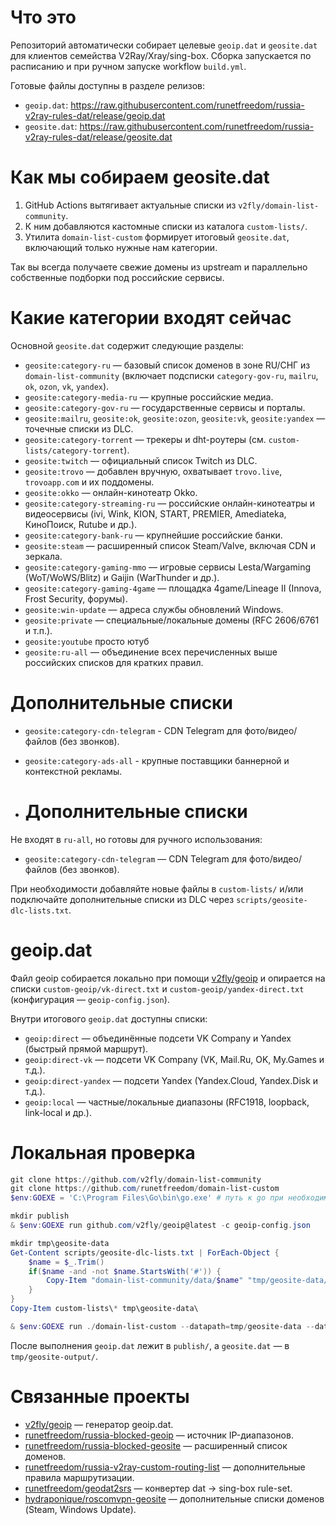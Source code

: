 ﻿# Что это

Репозиторий автоматически собирает целевые `geoip.dat` и `geosite.dat` для клиентов семейства V2Ray/Xray/sing-box. Сборка запускается по расписанию и при ручном запуске workflow `build.yml`.

Готовые файлы доступны в разделе релизов:

- `geoip.dat`: https://raw.githubusercontent.com/runetfreedom/russia-v2ray-rules-dat/release/geoip.dat
- `geosite.dat`: https://raw.githubusercontent.com/runetfreedom/russia-v2ray-rules-dat/release/geosite.dat

# Как мы собираем geosite.dat

1. GitHub Actions вытягивает актуальные списки из `v2fly/domain-list-community`.
2. К ним добавляются кастомные списки из каталога `custom-lists/`.
3. Утилита `domain-list-custom` формирует итоговый `geosite.dat`, включающий только нужные нам категории.

Так вы всегда получаете свежие домены из upstream и параллельно собственные подборки под российские сервисы.

# Какие категории входят сейчас

Основной `geosite.dat` содержит следующие разделы:

- `geosite:category-ru` — базовый список доменов в зоне RU/СНГ из `domain-list-community` (включает подсписки `category-gov-ru`, `mailru`, `ok`, `ozon`, `vk`, `yandex`).
- `geosite:category-media-ru` — крупные российские медиа.
- `geosite:category-gov-ru` — государственные сервисы и порталы.
- `geosite:mailru`, `geosite:ok`, `geosite:ozon`, `geosite:vk`, `geosite:yandex` — точечные списки из DLC.
- `geosite:category-torrent` — трекеры и dht-роутеры (см. `custom-lists/category-torrent`).
- `geosite:twitch` — официальный список Twitch из DLC.
- `geosite:trovo` — добавлен вручную, охватывает `trovo.live`, `trovoapp.com` и их поддомены.
- `geosite:okko` — онлайн-кинотеатр Okko.
- `geosite:category-streaming-ru` — российские онлайн-кинотеатры и видеосервисы (ivi, Wink, KION, START, PREMIER, Аmediateka, КиноПоиск, Rutube и др.).
- `geosite:category-bank-ru` — крупнейшие российские банки.
- `geosite:steam` — расширенный список Steam/Valve, включая CDN и зеркала.
- `geosite:category-gaming-mmo` — игровые сервисы Lesta/Wargaming (WoT/WoWS/Blitz) и Gaijin (WarThunder и др.).
- `geosite:category-gaming-4game` — площадка 4game/Lineage II (Innova, Frost Security, форумы).
- `geosite:win-update` — адреса службы обновлений Windows.
- `geosite:private` — специальные/локальные домены (RFC 2606/6761 и т.п.).
- `geosite:youtube` просто ютуб
- `geosite:ru-all` — объединение всех перечисленных выше российских списков для кратких правил.


# Дополнительные списки

- `geosite:category-cdn-telegram` - CDN Telegram для фото/видео/файлов (без звонков).
- `geosite:category-ads-all` - крупные поставщики баннерной и контекстной рекламы.

- # Дополнительные списки

Не входят в `ru-all`, но готовы для ручного использования:

- `geosite:category-cdn-telegram` — CDN Telegram для фото/видео/файлов (без звонков).

При необходимости добавляйте новые файлы в `custom-lists/` и/или подключайте дополнительные списки из DLC через `scripts/geosite-dlc-lists.txt`.

# geoip.dat

Файл geoip собирается локально при помощи [v2fly/geoip](https://github.com/v2fly/geoip) и опирается на списки `custom-geoip/vk-direct.txt` и `custom-geoip/yandex-direct.txt` (конфигурация — `geoip-config.json`).

Внутри итогового `geoip.dat` доступны списки:

- `geoip:direct` — объединённые подсети VK Company и Yandex (быстрый прямой маршрут).
- `geoip:direct-vk` — подсети VK Company (VK, Mail.Ru, OK, My.Games и т.д.).
- `geoip:direct-yandex` — подсети Yandex (Yandex.Cloud, Yandex.Disk и т.д.).
- `geoip:local` — частные/локальные диапазоны (RFC1918, loopback, link-local и др.).



# Локальная проверка

```powershell
git clone https://github.com/v2fly/domain-list-community
git clone https://github.com/runetfreedom/domain-list-custom
$env:GOEXE = 'C:\Program Files\Go\bin\go.exe' # путь к go при необходимости

mkdir publish
& $env:GOEXE run github.com/v2fly/geoip@latest -c geoip-config.json

mkdir tmp\geosite-data
Get-Content scripts/geosite-dlc-lists.txt | ForEach-Object {
    $name = $_.Trim()
    if($name -and -not $name.StartsWith('#')) {
        Copy-Item "domain-list-community/data/$name" "tmp/geosite-data/"
    }
}
Copy-Item custom-lists\* tmp\geosite-data\

& $env:GOEXE run ./domain-list-custom --datapath=tmp/geosite-data --datname=geosite.dat --exportlists= --togfwlist= --outputpath=tmp/geosite-output
```

После выполнения `geoip.dat` лежит в `publish/`, а `geosite.dat` — в `tmp/geosite-output/`.

# Связанные проекты

- [v2fly/geoip](https://github.com/v2fly/geoip) — генератор geoip.dat.
- [runetfreedom/russia-blocked-geoip](https://github.com/runetfreedom/russia-blocked-geoip) — источник IP-диапазонов.
- [runetfreedom/russia-blocked-geosite](https://github.com/runetfreedom/russia-blocked-geosite) — расширенный список доменов.
- [runetfreedom/russia-v2ray-custom-routing-list](https://github.com/runetfreedom/russia-v2ray-custom-routing-list) — дополнительные правила маршрутизации.
- [runetfreedom/geodat2srs](https://github.com/runetfreedom/geodat2srs) — конвертер dat → sing-box rule-set.
- [hydraponique/roscomvpn-geosite](https://github.com/hydraponique/roscomvpn-geosite) — дополнительные списки доменов (Steam, Windows Update).
